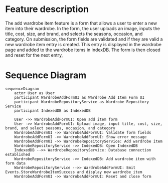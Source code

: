 # Feature description

The add wardrobe item feature is a form that allows a user to enter a new item into their wardrobe. In the form, the user uploads an image, inputs the title, cost, size, and brand, and selects the seasons, occasion, and category. On submission, the form fields are validated and if they are valid a new wardrobe item entry is created. This entry is displayed in the wardrobe page and added to the wardrobe items in indexDB. The form is then closed and reset for the next entry,

# Sequence Diagram

```mermaid
sequenceDiagram
    actor User as User
    participant WardrobeAddFormUI as Wardrobe Add Item Form UI
    participant WardrobeRepositoryService as Wardrobe Repository Service
    participant IndexedDB as IndexedDB

    User ->> WardrobeAddFormUI: Open add item form
    User ->> WardrobeAddFormUI: Upload image, input title, cost, size, brand, and select seasons, occasion, and category
    WardrobeAddFormUI ->> WardrobeAddFormUI: Validate form fields
    WardrobeAddFormUI ->> WardrobeAddFormUI: Show error message
    WardrobeAddFormUI ->> WardrobeRepositoryService: Add wardrobe item
    WardrobeRepositoryService ->> IndexedDB: Open IndexedDB
    IndexedDB -->> WardrobeRepositoryService: Database connection established
    WardrobeRepositoryService ->> IndexedDB: Add wardrobe item with form data
    WardrobeRepositoryService -->> WardrobeAddFormUI: Emit Events.StoreWardrobeItemSuccess and display new wardrobe item
    WardrobeAddFormUI ->> WardrobeAddFormUI: Reset and close form
```
